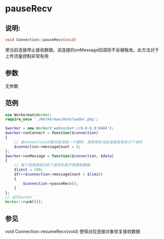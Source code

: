 # pauseRecv
## 说明:
```php
void Connection::pauseRecv(void)
```

使当前连接停止接收数据。该连接的onMessage回调将不会被触发。此方法对于上传流量控制非常有用

## 参数

无参数


## 范例

```php
use Workerman\Worker;
require_once './Workerman/Autoloader.php';

$worker = new Worker('websocket://0.0.0.0:8484');
$worker->onConnect = function($connection)
{
    // 给connection对象动态添加一个属性，用来保存当前连接发来多少个请求
    $connection->messageCount = 0;
};
$worker->onMessage = function($connection, $data)
{
    // 每个连接接收100个请求后就不再接收数据
    $limit = 100;
    if(++$connection->messageCount > $limit)
    {
        $connection->pauseRecv();
    }
};
// 运行worker
Worker::runAll();
```

## 参见
void Connection::resumeRecv(void) 使得对应连接对象恢复接收数据
